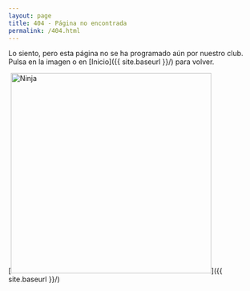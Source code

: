 ```yaml
---
layout: page
title: 404 - Página no encontrada
permalink: /404.html
---
```


Lo siento, pero esta página no se ha programado aún por nuestro club. Pulsa en la imagen  o en [Inicio]({{ site.baseurl }}/) para volver. 

[<img src="{{ site.baseurl }}/images/ninja404.png" alt="Ninja" style="width: 400px;"/>]({{ site.baseurl }}/)
